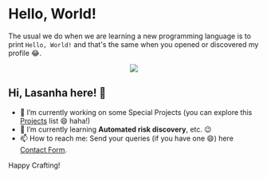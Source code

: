 <!--
**imvieira/imvieira** is a ✨ _special_ ✨ repository because its `README.md` (this file) appears on your GitHub profile.

Here are some ideas to get you started:

- 🔭 I’m currently working on ...
- 🌱 I’m currently learning ...
- 👯 I’m looking to collaborate on ...
- 🤔 I’m looking for help with ...
- 💬 Ask me about ...
- 📫 How to reach me: ...
- 😄 Pronouns: ...
- ⚡ Fun fact: ...
-->

# Hello, World!

The usual we do when we are learning a new programming language is to print ```Hello, World!``` and that's the same when you opened or discovered my profile :joy:.

<p align="center">
  <a href="https://github.com/imvieira/github-contribution-stats/">
    <img src="https://github-contribution-stats.vercel.app/api/?username=imvieira" />
  </a>
</p>


## Hi, Lasanha here! :wave:

- 🔭 I’m currently working on some Special Projects (you can explore this [Projects](http://imvieira.github.io/projects/) list :smile: haha!)
- 🌱 I’m currently learning **Automated risk discovery**, etc. :wink:
- 📫 How to reach me: Send your queries (if you have one :smile:) here [Contact Form](http://imvieira.github.io/contact/).

Happy Crafting!
